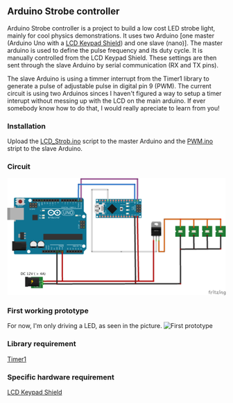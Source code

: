 ## Arduino Strobe controller
Arduino Strobe controller is a project to build a low cost LED strobe light, mainly for cool physics demonstrations. It uses two Arduino [one master (Arduino Uno with a [LCD Keypad Shield][1]) and one slave (nano)]. The master arduino is used to define the pulse frequency and its duty cycle. It is manually controlled from the LCD Keypad Shield. These settings are then sent through the slave Arduino by serial communication (RX and TX pins). 

The slave Arduino is using a timmer interrupt from the Timer1 library to generate a pulse of adjustable pulse in digital pin 9 (PWM). The current circuit is using two Arduinos sinces I haven't figured a way to setup a timer interupt without messing up with the LCD on the main arduino. If ever somebody know how to do that, I would really apreciate to learn from you!

### Installation
Upload the [LCD_Strob.ino][master] script to the master Arduino and the [PWM.ino][slave] stript to the slave Arduino. 
### Circuit
![Schematics][Schematics]
### First working prototype
For now, I'm only driving a LED, as seen in the picture. 
![First prototype][firstProto]
### Library requirement
[Timer1][2]
### Specific hardware requirement 
[LCD Keypad Shield][1]

[1]: https://www.aliexpress.com/wholesale?ltype=wholesale&d=y&origin=y&isViewCP=y&catId=400401&initiative_id=AS_20170212163641&SearchText=lcd+keypad+shield&blanktest=0&tc=af
[2]: http://playground.arduino.cc/Code/Timer1
[Schematics]: /Ressources/Schematics/Schematics.png
[firstProto]: /Ressources/Schematics/firstProto.png
[master]: /LCD_Strob/LCD_Strob.ino
[slave]: /PWM/PWM.ino
